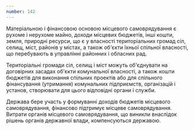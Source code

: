 ```yaml
---
number: 142
---
```


Матеріальною і фінансовою основою місцевого самоврядування є рухоме і нерухоме майно, доходи місцевих бюджетів, інші
кошти, земля, природні ресурси, що є у власності територіальних громад сіл, селищ, міст, районів у містах, а також
об'єкти їхньої спільної власності, що перебувають в управлінні районних і обласних рад.

Територіальні громади сіл, селищ і міст можуть об'єднувати на договірних засадах об'єкти комунальної власності, а також
кошти бюджетів для виконання спільних проектів або для спільного фінансування (утримання) комунальних підприємств,
організацій і установ, створювати для цього відповідні органи і служби.

Держава бере участь у формуванні доходів бюджетів місцевого самоврядування, фінансово підтримує місцеве самоврядування.
Витрати органів місцевого самоврядування, що виникли внаслідок рішень органів державної влади, компенсуються державою.
